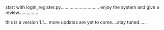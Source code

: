 start with login_register.py..............................
enjoy the system and give a review...............

this is a version 1.1... more updates are yet to come....stay tuned...... 
